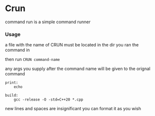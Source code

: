 # Crun

command run is a simple command runner

### Usage

a file with the name of CRUN must be located in the dir you ran the command in

then run `CRUN command-name`

any args you supply after the command name will be given to the orignal command

```
print:
    echo 

build:
    gcc -release -O -std=C++20 *.cpp
```

new lines and spaces are insignificant you can format it as you wish



